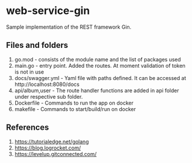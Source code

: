 # web-service-gin

Sample implementation of the REST framework Gin.

##  Files and folders

 1. go.mod - consists of the module name and the list of packages used
 2. main.go - entry point. Added the routes. At moment validation of token is not in use
 3. docs/swagger.yml - Yaml file with paths defined. It can be accessed at http://localhost:8080/docs
 4. api/album,user - The route handler functions are added in api folder under respective sub folder.
 5. Dockerfile  - Commands	to run the app on docker
 6. makefile -  Commands to start/build/run on docker

## References

 1. https://tutorialedge.net/golang
 2. https://blog.logrocket.com/
 3. https://levelup.gitconnected.com/
 
